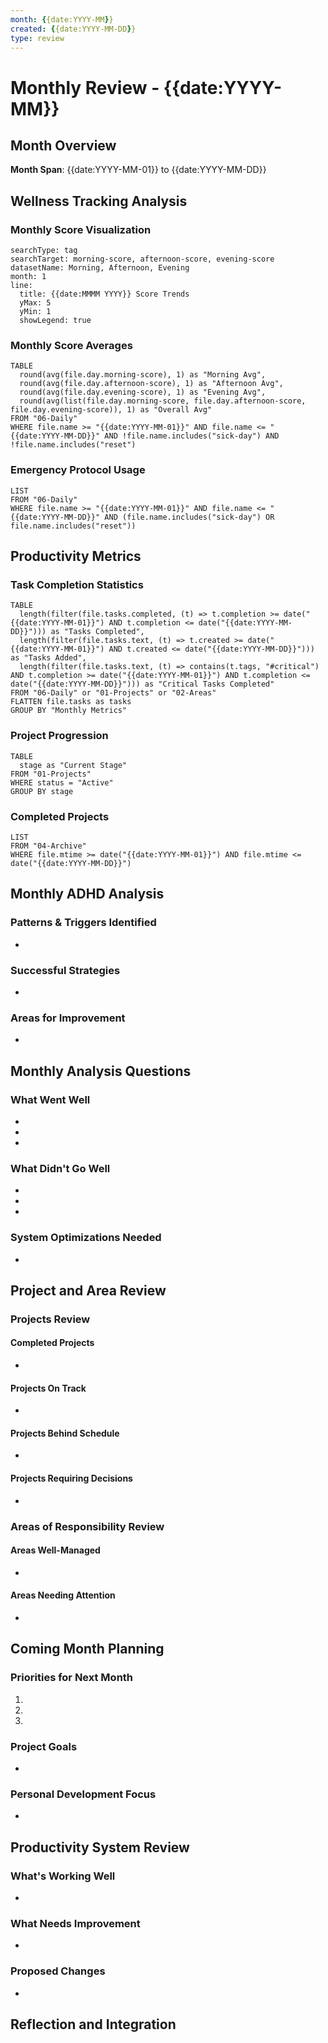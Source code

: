 ```yaml
---
month: {{date:YYYY-MM}}
created: {{date:YYYY-MM-DD}}
type: review
---
```


# Monthly Review - {{date:YYYY-MM}}

## Month Overview
**Month Span**: {{date:YYYY-MM-01}} to {{date:YYYY-MM-DD}}

## Wellness Tracking Analysis

### Monthly Score Visualization
```tracker
searchType: tag
searchTarget: morning-score, afternoon-score, evening-score
datasetName: Morning, Afternoon, Evening
month: 1
line:
  title: {{date:MMMM YYYY}} Score Trends
  yMax: 5
  yMin: 1
  showLegend: true
```

### Monthly Score Averages
```dataview
TABLE 
  round(avg(file.day.morning-score), 1) as "Morning Avg",
  round(avg(file.day.afternoon-score), 1) as "Afternoon Avg",
  round(avg(file.day.evening-score), 1) as "Evening Avg",
  round(avg(list(file.day.morning-score, file.day.afternoon-score, file.day.evening-score)), 1) as "Overall Avg"
FROM "06-Daily"
WHERE file.name >= "{{date:YYYY-MM-01}}" AND file.name <= "{{date:YYYY-MM-DD}}" AND !file.name.includes("sick-day") AND !file.name.includes("reset")
```

### Emergency Protocol Usage
```dataview
LIST
FROM "06-Daily"
WHERE file.name >= "{{date:YYYY-MM-01}}" AND file.name <= "{{date:YYYY-MM-DD}}" AND (file.name.includes("sick-day") OR file.name.includes("reset"))
```

## Productivity Metrics

### Task Completion Statistics
```dataview
TABLE 
  length(filter(file.tasks.completed, (t) => t.completion >= date("{{date:YYYY-MM-01}}") AND t.completion <= date("{{date:YYYY-MM-DD}}"))) as "Tasks Completed",
  length(filter(file.tasks.text, (t) => t.created >= date("{{date:YYYY-MM-01}}") AND t.created <= date("{{date:YYYY-MM-DD}}"))) as "Tasks Added",
  length(filter(file.tasks.text, (t) => contains(t.tags, "#critical") AND t.completion >= date("{{date:YYYY-MM-01}}") AND t.completion <= date("{{date:YYYY-MM-DD}}"))) as "Critical Tasks Completed"
FROM "06-Daily" or "01-Projects" or "02-Areas"
FLATTEN file.tasks as tasks
GROUP BY "Monthly Metrics"
```

### Project Progression
```dataview
TABLE 
  stage as "Current Stage"
FROM "01-Projects"
WHERE status = "Active"
GROUP BY stage
```

### Completed Projects
```dataview
LIST
FROM "04-Archive"
WHERE file.mtime >= date("{{date:YYYY-MM-01}}") AND file.mtime <= date("{{date:YYYY-MM-DD}}")
```

## Monthly ADHD Analysis

### Patterns & Triggers Identified
<!-- Document any ADHD-related patterns you've noticed this month -->
- 

### Successful Strategies
<!-- What techniques or approaches worked well for managing ADHD symptoms? -->
- 

### Areas for Improvement
<!-- What challenges related to ADHD symptoms need addressing? -->
- 

## Monthly Analysis Questions

### What Went Well 
<!-- Note major accomplishments and wins -->
- 
- 
- 

### What Didn't Go Well
<!-- Note significant challenges or issues -->
- 
- 
- 

### System Optimizations Needed
<!-- Do you need to adjust your Obsidian setup or workflows? -->
- 

## Project and Area Review

### Projects Review
<!-- Review the status of all active projects -->

#### Completed Projects
- 

#### Projects On Track
- 

#### Projects Behind Schedule
- 

#### Projects Requiring Decisions
- 

### Areas of Responsibility Review
<!-- Review each area of ongoing responsibility -->

#### Areas Well-Managed
- 

#### Areas Needing Attention
- 

## Coming Month Planning

### Priorities for Next Month
1. 
2. 
3. 

### Project Goals
<!-- Specific milestones to reach for each active project -->
- 

### Personal Development Focus
<!-- What personal growth areas will you focus on? -->
- 

## Productivity System Review

### What's Working Well
- 

### What Needs Improvement
- 

### Proposed Changes
- 

## Reflection and Integration
<!-- Overall thoughts on the month and lessons learned -->